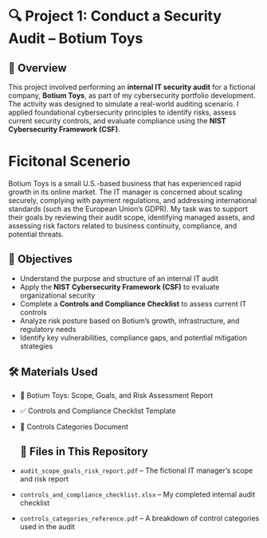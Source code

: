 # 🔍 Project 1: Conduct a Security Audit – Botium Toys

## 📘 Overview
This project involved performing an **internal IT security audit** for a fictional company, **Botium Toys**, as part of my cybersecurity portfolio development. The activity was designed to simulate a real-world auditing scenario. I applied foundational cybersecurity principles to identify risks, assess current security controls, and evaluate compliance using the **NIST Cybersecurity Framework (CSF)**.

# Ficitonal Scenerio
Botium Toys is a small U.S.-based business that has experienced rapid growth in its online market. The IT manager is concerned about scaling securely, complying with payment regulations, and addressing international standards (such as the European Union’s GDPR). My task was to support their goals by reviewing their audit scope, identifying managed assets, and assessing risk factors related to business continuity, compliance, and potential threats.

## 🧾 Objectives
- Understand the purpose and structure of an internal IT audit  
- Apply the **NIST Cybersecurity Framework (CSF)** to evaluate organizational security  
- Complete a **Controls and Compliance Checklist** to assess current IT controls  
- Analyze risk posture based on Botium’s growth, infrastructure, and regulatory needs  
- Identify key vulnerabilities, compliance gaps, and potential mitigation strategies  

## 🛠️ Materials Used
- 📄 Botium Toys: Scope, Goals, and Risk Assessment Report  
- ✅ Controls and Compliance Checklist Template  
- 🔐 Controls Categories Document

  ## 📂 Files in This Repository
- `audit_scope_goals_risk_report.pdf` – The fictional IT manager’s scope and risk report  
- `controls_and_compliance_checklist.xlsx` – My completed internal audit checklist  
- `controls_categories_reference.pdf` – A breakdown of control categories used in the audit  
